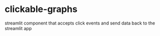 # clickable-graphs
streamlit component that accepts click events and send data back to the streamlit app
